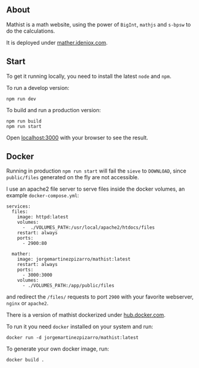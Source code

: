 ## About

Mathist is a math website, using the power of `BigInt`, `mathjs` and `s-bpsw` to do the calculations. 

It is deployed under [mather.ideniox.com](https://mather.ideniox.com).

## Start

To get it running locally, you need to install the latest `node` and `npm`.

To run a develop version:

```
npm run dev
```

To build and run a production version: 

```
npm run build
npm run start
```

Open [localhost:3000](http://localhost:3000) with your browser to see the result.

## Docker

Running in production `npm run start` will fail the `sieve` to `DOWNLOAD`, since `public/files` generated on the fly are not accessible. 

I use an apache2 file server to serve files inside the docker volumes, an example `docker-compose.yml`:
```
services:
  files:
    image: httpd:latest
    volumes:
      -  ./VOLUMES_PATH:/usr/local/apache2/htdocs/files
    restart: always
    ports:
      - 2900:80

  mather:
    image: jorgemartinezpizarro/mathist:latest
    restart: always
    ports:
      - 3000:3000
    volumes:
      - ./VOLUMES_PATH:/app/public/files
```
and redirect the `/files/` requests to port `2900` with your favorite webserver, `nginx` or `apache2`.

There is a version of mathist dockerized under [hub.docker.com](https://hub.docker.com/repository/docker/jorgemartinezpizarro/mathist).

To run it you need `docker` installed on your system and run:

```
docker run -d jorgemartinezpizarro/mathist:latest
```

To generate your own docker image, run:

```
docker build .
```